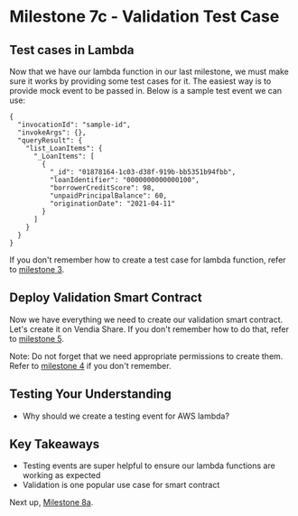 # Milestone 7c - Validation Test Case

## Test cases in Lambda
Now that we have our lambda function in our last milestone, we must make sure it works by providing some test cases for it. The easiest way is to provide mock event to be passed in. Below is a sample test event we can use:

```
{
  "invocationId": "sample-id",
  "invokeArgs": {},
  "queryResult": {
    "list_LoanItems": {
      "_LoanItems": [
        {
          "_id": "01878164-1c03-d38f-919b-bb5351b94fbb",
          "loanIdentifier": "0000000000000100",
          "borrowerCreditScore": 98,
          "unpaidPrincipalBalance": 60,
          "originationDate": "2021-04-11"
        }
      ]
    }
  }
}
```

If you don't remember how to create a test case for lambda function, refer to [milestone 3](README-Milestone3.md).

## Deploy Validation Smart Contract

Now we have everything we need to create our validation smart contract. Let's create it on Vendia Share. If you don't remember how to do that, refer to [milestone 5](README-Milestone5.md).

Note: Do not forget that we need appropriate permissions to create them. Refer to [milestone 4](README-Milestone4.md) if you don't remember.

## Testing Your Understanding

* Why should we create a testing event for AWS lambda?

## Key Takeaways

* Testing events are super helpful to ensure our lambda functions are working as expected
* Validation is one popular use case for smart contract

Next up, [Milestone 8a](README-Milestone8a.md).
